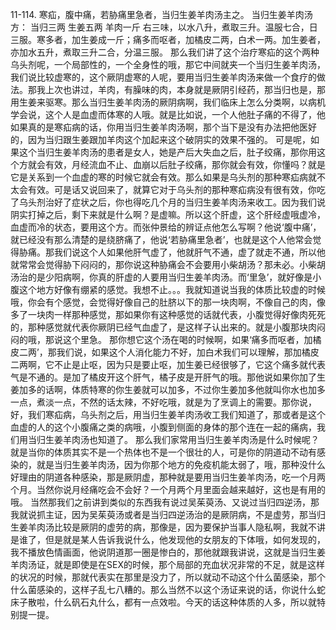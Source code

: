 11-114. 寒疝，腹中痛，若胁痛里急者，当归生姜羊肉汤主之。
当归生姜羊肉汤方：  当归三两  生姜五两  羊肉一斤
右三味，以水八升，煮取三升。温服七合，日三服。寒多者，加生姜成一斤；痛多而呕者，加橘皮二两，白术一两。加生姜者，亦加水五升，煮取三升二合，分温三服。
那么我们讲了这个治疗寒疝的这个两种乌头剂呢，一个局部性的，一个全身性的哦，那它中间就夹一个当归生姜羊肉汤，我们说比较虚寒的，这个厥阴虚寒的人呢，要用当归生姜羊肉汤来做一个食疗的做法。那我上次也讲过，羊肉，有臊味的肉，本身就是厥阴引经药，那当归也是，那用生姜来驱寒。那么当归生姜羊肉汤的厥阴病啊，我们临床上怎么分类啊，以病机学会说，这个人是血虚而体寒的人哦。就是比如说，一个人他肚子痛的不得了，他如果真的是寒疝病的话，你用当归生姜羊肉汤啊，那个当下是没有办法把他医好的，因为当归跟生姜跟加羊肉这个加起来这个破阴实的效果不强的。
可是呢，如果这个当归生姜羊肉汤的患者是女人，她是产后大失血之后，肚子绞痛，那你用这个方就会有效，月经流血不止、血崩以后肚子绞痛，那你就会有效，你懂吗？就是它是关系到一个血虚的寒的时候它就会有效。那么如果是乌头剂的那种寒疝病就不太会有效。可是话又说回来了，就算它对于乌头剂的那种寒疝病没有很有效，你吃了乌头剂治好了症状之后，你也得吃几个月的当归生姜羊肉汤来收工。因为我们说阴实打掉之后，剩下来就是什么啊？是虚嘛。所以这个肝虚，这个肝经虚哦虚冷，血虚而冷的状态，要用这个方。而张仲景给的辨证点他怎么写啊？他说‘腹中痛’，就已经没有那么清楚的是绕脐痛了，他说‘若胁痛里急者’，也就是这个人他常会觉得胁痛。那我们说这个人如果他肝气虚了，他就肝气不通，虚了就走不通，所以他就常常会觉得胁下闷闷的，那你说这种胁痛会不会要用小柴胡汤？那未必。小柴胡汤治的是少阳病啊，你真的肝虚的人要用当归生姜羊肉汤。而‘里急’，就好像是小腹这个地方好像有绷紧的感觉。我想不止。。。我就知道说当我的体质比较虚的时候哦，你会有个感觉，会觉得好像自己的肚脐以下的那一块肉啊，不像自己的肉，像多了一块肉一样那种感觉，那如果你有这种感觉的话就代表，小腹觉得好像肉死死的，那种感觉就代表你厥阴已经气血虚了，是这样子认出来的。就是小腹那块肉闷闷的哦，那说这个里急。
那你想它这个汤在喝的时候啊，如果‘痛多而呕者，加橘皮二两’，那我们说，如果这个人消化能力不好，加白术我们可以理解，那加橘皮二两啊，它不止是止呕，因为只是要止呕，加生姜已经很够了，它这个痛多就代表气是不通的。是加了橘皮开这个肝气，橘子皮是开肝气的哦。那他说如果你加了生姜加多的话啊，体质特寒的你生姜就可以加多，不过你生姜加多他就叫你水也加多一点，煮淡一点，不然的话太辣，不好吃哦，就是为了烹调上的需要。那你说，好，我们寒疝病，乌头剂之后，用当归生姜羊肉汤收工我们知道了，那或者是这个血虚的人的这个小腹痛之类的病哦，小腹到侧面的身体的那个连在一起的痛病，我们用当归生姜羊肉汤也知道了。
那么我们家常用当归生姜羊肉汤是什么时候呢？就是当你的体质其实不是一个热体也不是一个很壮的人，可是你的阴道动不动有感染的，就是当归生姜羊肉汤，因为你那个地方的免疫机能太弱了，哦，那种没什么好理由的阴道各种感染，那是厥阴虚，那种就是要用当归生姜羊肉汤，吃一个月两个月。当然你说月经痛吃会不会好？一个月两个月里面会越来越好，这也是有用的哦。
当然那我们之前讲到类似的东西我有说过吴茱萸汤、又说过当归四逆汤，那我就说抓主证，因为吴茱萸汤或者是当归四逆汤治的是厥阴病，不是虚劳，那当归生姜羊肉汤比较是厥阴的虚劳的病，那像是，因为要保护当事人隐私啊，我就不讲是谁了，但是就是某人告诉我说什么，他发现他的女朋友的下体哦，如何发现的，我不播放色情画面，他说阴道那一圈是惨白的，那他就跟我讲说，这就是当归生姜羊肉汤证，就是即使是在SEX的时候，那个局部的充血状况非常的不足，就是这样的状况的时候，那就代表实在那里是没力了，所以就动不动这个什么菌感染，那个什么菌感染的，这样子乱七八糟的。那么当然不以这个汤证来说的话，你说什么蛇床子散啦，什么矾石丸什么，都有一点效啦。今天的话这种体质的人多，所以就特别提一提。
